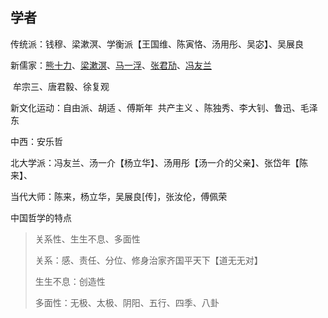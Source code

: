 ## 学者

传统派：钱穆、梁漱溟、学衡派【王国维、陈寅恪、汤用彤、吴宓】、吴展良

新儒家：[熊十力](https://zh.wikipedia.org/wiki/熊十力)、[梁漱溟](https://zh.wikipedia.org/wiki/梁漱溟)、[马一浮](https://zh.wikipedia.org/wiki/馬一浮)、[张君劢](https://zh.wikipedia.org/wiki/张君劢)、[冯友兰](https://zh.wikipedia.org/wiki/馮友蘭)

​              牟宗三、唐君毅、徐复观

新文化运动：自由派、胡适 、傅斯年
​                     共产主义  、陈独秀、李大钊、鲁迅、毛泽东

中西：安乐哲

北大学派：冯友兰、汤一介【杨立华】、汤用彤【汤一介的父亲】、张岱年【陈来】、

当代大师：陈来，杨立华，吴展良[传]，张汝伦，傅佩荣



中国哲学的特点

> 关系性、生生不息、多面性
>
> 关系：感、责任、分位、修身治家齐国平天下【道无无对】
>
> 生生不息：创造性
>
> 多面性：无极、太极、阴阳、五行、四季、八卦